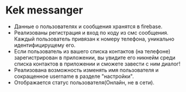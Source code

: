 # Kek messanger
* Данные о пользователях и сообщения хранятся в firebase.
* Реализованы регистрация и вход по коду из смс сообщения. Каждый пользователь привязан к номеру телефона, уникально идентифицирущему его.
* Если пользователь из вашего списка контактов (на телефоне) зарегистрирован в приложении, вы увидите его никнейм среди списка контактов в приложении и сможете завести с ним диалог!
* Реализована возможность изменять имя пользователя и сокращенное username в разделе "настройки".
* Отображается статус пользователя(Онлайн, не в сети).
